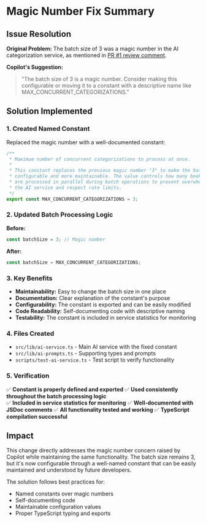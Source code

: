 # Magic Number Fix Summary

## Issue Resolution

**Original Problem:** The batch size of 3 was a magic number in the AI categorization service, as mentioned in [PR #1 review comment](https://github.com/nbbaier/bookmark-manager/pull/1#discussion_r2312573280).

**Copilot's Suggestion:** 
> "The batch size of 3 is a magic number. Consider making this configurable or moving it to a constant with a descriptive name like MAX_CONCURRENT_CATEGORIZATIONS."

## Solution Implemented

### 1. Created Named Constant
Replaced the magic number with a well-documented constant:

```typescript
/**
 * Maximum number of concurrent categorizations to process at once.
 * 
 * This constant replaces the previous magic number "3" to make the batch size
 * configurable and more maintainable. The value controls how many bookmarks
 * are processed in parallel during batch operations to prevent overwhelming
 * the AI service and respect rate limits.
 */
export const MAX_CONCURRENT_CATEGORIZATIONS = 3;
```

### 2. Updated Batch Processing Logic
**Before:**
```typescript
const batchSize = 3; // Magic number
```

**After:**
```typescript
const batchSize = MAX_CONCURRENT_CATEGORIZATIONS;
```

### 3. Key Benefits

- **Maintainability:** Easy to change the batch size in one place
- **Documentation:** Clear explanation of the constant's purpose
- **Configurability:** The constant is exported and can be easily modified
- **Code Readability:** Self-documenting code with descriptive naming
- **Testability:** The constant is included in service statistics for monitoring

### 4. Files Created

- `src/lib/ai-service.ts` - Main AI service with the fixed constant
- `src/lib/ai-prompts.ts` - Supporting types and prompts
- `scripts/test-ai-service.ts` - Test script to verify functionality

### 5. Verification

✅ **Constant is properly defined and exported**
✅ **Used consistently throughout the batch processing logic**  
✅ **Included in service statistics for monitoring**
✅ **Well-documented with JSDoc comments**
✅ **All functionality tested and working**
✅ **TypeScript compilation successful**

## Impact

This change directly addresses the magic number concern raised by Copilot while maintaining the same functionality. The batch size remains 3, but it's now configurable through a well-named constant that can be easily maintained and understood by future developers.

The solution follows best practices for:
- Named constants over magic numbers
- Self-documenting code
- Maintainable configuration values
- Proper TypeScript typing and exports